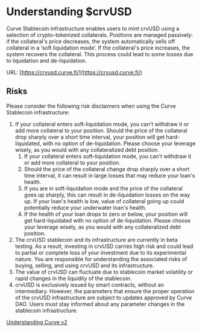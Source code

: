 # Understanding $crvUSD

Curve Stablecoin infrastructure enables users to mint crvUSD using a selection of crypto-tokenized collaterals. Positions are managed passively: if the collateral's price decreases, the system automatically sells off collateral in a ‘soft liquidation mode’. If the collateral's price increases, the system recovers the collateral. This process could lead to some losses due to liquidation and de-liquidation.

URL: [https://crvusd.curve.fi/](https://crvusd.curve.fi/)​

## Risks

Please consider the following risk disclaimers when using the Curve Stablecoin infrastructure:

1. If your collateral enters soft-liquidation mode, you can't withdraw it or add more collateral to your position. Should the price of the collateral drop sharply over a short time interval, your position will get hard-liquidated, with no option of de-liquidation. Please choose your leverage wisely, as you would with any collateralized debt position.
    1. If your collateral enters soft-liquidation mode, you can't withdraw it or add more collateral to your position.
    2. Should the price of the collateral change drop sharply over a short time interval, it can result in large losses that may reduce your loan's health.
    3. If you are in soft-liquidation mode and the price of the collateral goes up sharply, this can result in de-liquidation losses on the way up. If your loan's health is low, value of collateral going up could potentially reduce your underwater loan's health.
    4. If the health of your loan drops to zero or below, your position will get hard-liquidated with no option of de-liquidation. Please choose your leverage wisely, as you would with any collateralized debt position.
2. The crvUSD stablecoin and its infrastructure are currently in beta testing. As a result, investing in crvUSD carries high risk and could lead to partial or complete loss of your investment due to its experimental nature. You are responsible for understanding the associated risks of buying, selling, and using crvUSD and its infrastructure.
3. The value of crvUSD can fluctuate due to stablecoin market volatility or rapid changes in the liquidity of the stablecoin.
4. crvUSD is exclusively issued by smart contracts, without an intermediary. However, the parameters that ensure the proper operation of the crvUSD infrastructure are subject to updates approved by Curve DAO. Users must stay informed about any parameter changes in the stablecoin infrastructure.
    
[Understanding Curve v2](/base-features/understanding-crypto-pools)
